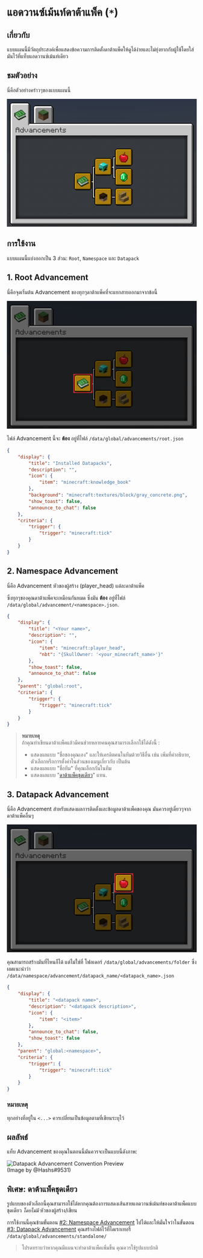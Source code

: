 # แอดวานซ์เม้นท์ดาต้าแพ็ค (`*`)

## เกี่ยวกับ

แบบแผนนี้มีวัตถุประสงค์เพื่อแสดงข้อความการติดตั้งดาต้าแพ็คให้ดูได้ง่ายและไม่ยุ่งยากกับผู้ใช้โดยใส่มันไว้ที่แท็บแอดวานซ์เม้นท์เดียว

## ชมตัวอย่าง

นี่คือตัวอย่างคร่าวๆของแบบแผนนี้

![](./advancement/preview.png)

## การใช้งาน

แบบแผนนี้แบ่งออกเป็น 3 ส่วน: `Root`, `Namespace` และ `Datapack`

## 1. Root Advancement

นี่คือจุดเริ่มต้น Advancement ของทุกๆดาต้าแพ็คที่จะแยกสายออกมาจากข้อนี้ 

![](./advancement/root.png)

ไฟล์ Advancement นี้จะ **ต้อง** อยู่ที่ไฟล์ `/data/global/advancements/root.json`

```json
{
    "display": {
        "title": "Installed Datapacks",
        "description": "",
        "icon": {
            "item": "minecraft:knowledge_book"
        },
        "background": "minecraft:textures/block/gray_concrete.png",
        "show_toast": false,
        "announce_to_chat": false
    },
    "criteria": {
        "trigger": {
            "trigger": "minecraft:tick"
        }
    }
}
```

## 2. Namespace Advancement

นี่คือ Advancement หัวของผู้สร้าง (player_head) แต่ละดาต้าแพ็ค 

ซึ่งทุกๆของคุณดาต้าแพ็คจะเหมือนกันหมด ซึ่งมัน **ต้อง** อยู่ที่ไฟล์ `/data/global/advancement/<namespace>.json`.

```json
{
    "display": {
        "title": "<Your name>",
        "description": "",
        "icon": {
            "item": "minecraft:player_head",
            "nbt": "{SkullOwner: '<your_minecraft_name>'}"
        },
        "show_toast": false,
        "announce_to_chat": false
    },
    "parent": "global:root",
    "criteria": {
        "trigger": {
            "trigger": "minecraft:tick"
        }
    }
}
```

> **หมายเหตุ**  
> ถ้าคุณทำเขียนดาต้าแพ็คแล้วมีคนช่วยหลายคนคุณสามารถเลือกใช้ได้ดังนี้ :
> - แสดงผลแบบ "ชื่อของคุณเอง" และให้เครดิตคนในทีมด้วยวิธีอื่น เช่น เพิ่มที่คำอธิบาย, ตัวเลือกหรือการตั้งค่าในส่วนของเมนูเกี่ยวกับ เป็นต้น
> - แสดงผลแบบ "ชื่อทีม" ที่คุณเลือกกันในทีม
> - แสดงผลแบบ "[ดาต้าแพ็คชุดเดียว](#พิเศษ-ดาต้าแพ็คชุดเดียว)" แทน.

## 3. Datapack Advancement

นี่คือ Advancement สำหรับแสดงผลการติดตั้งและข้อมูลดาต้าแพ็คของคุณ มันควรอยู่เดี่ยวๆจากดาต้าแพ็คอื่นๆ

![](./advancement/datapack.png)

คุณสามารถสร้างมันที่ไหนก็ได้ แต่ไม่ใช่ที่ โฟลเดอร์ `/data/global/advancements/folder` ซึ่งผมแนะนำว่า `/data/namespace/advancement/datapack_name/<datapack_name>.json`

```json
{
    "display": {
        "title": "<datapack name>",
        "description": "<datapack description>",
        "icon": {
            "item": "<item>"
        },
        "announce_to_chat": false,
        "show_toast": false
    },
    "parent": "global:<namespace>",
    "criteria": {
        "trigger": {
            "trigger": "minecraft:tick"
        }
    }
}
```

### หมายเหตุ

ทุกอย่างที่อยู่ใน `<...>` ควรเปลี่ยนเป็นข้อมูลตามที่เขียนระบุไว้

## ผลลัพธ์

แท็บ Advancement ของคุณในตอนนี้มันควรจะเป็นแบบนี้ดังภาพ:

![Datapack Advancement Convention Preview](https://i.imgur.com/6bzBBr1.png)  
(Image by @Hashs#9531)

## พิเศษ: ดาต้าแพ็คชุดเดียว

รูปแบบของตัวเลือกนี้คุณสามารถใช้ได้หากคุณต้องการแสดงเส้นสายแอดวานซ์เม้นท์ของดาต้าแพ็คแบบชุดเดียว *โดยไม่มี* หัวของผู้สร้าง/เขียน

การใช้งานนี้คุณข้ามขั้นตอน [#2: Namespace Advancement](#2-namespace-advancement) ไปได้และให้มั่นใจว่าในขั้นตอน [#3: Datapack Advancement](#3-datapack-advancement) คุณสร้างไฟล์ไว้ที่ไดเรกเทอรี่ `/data/global/advancements/standalone/` 

> โปรดทราบว่าหากคุณมีแผนจะทำดาต้าแพ็คเพิ่มขึ้น คุณควรใช้รูปแบบปกติ